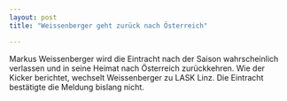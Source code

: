 ```yaml
---
layout: post
title: "Weissenberger geht zurück nach Österreich"

---
```


Markus Weissenberger wird die Eintracht nach der Saison wahrscheinlich verlassen und in seine Heimat nach Österreich zurückkehren. Wie der Kicker berichtet, wechselt Weissenberger zu LASK Linz. Die Eintracht bestätigte die Meldung bislang nicht.



